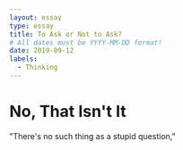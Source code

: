 ```yaml
---
layout: essay
type: essay
title: To Ask or Not to Ask?
# All dates must be YYYY-MM-DD format!
date: 2019-09-12
labels:
  - Thinking
---
```


# No, That Isn't It #
"There's no such thing as a stupid question,"
